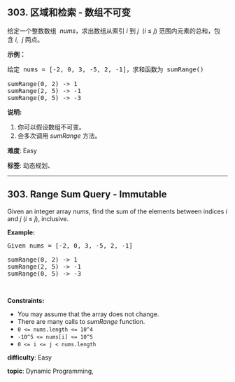 <h2>303. 区域和检索 - 数组不可变</h2><p>给定一个整数数组 &nbsp;<em>nums</em>，求出数组从索引&nbsp;<em>i&nbsp;</em>到&nbsp;<em>j&nbsp;&nbsp;</em>(<em>i</em>&nbsp;&le;&nbsp;<em>j</em>) 范围内元素的总和，包含&nbsp;<em>i,&nbsp; j&nbsp;</em>两点。</p>

<p><strong>示例：</strong></p>

<pre>给定 nums = [-2, 0, 3, -5, 2, -1]，求和函数为 sumRange()

sumRange(0, 2) -&gt; 1
sumRange(2, 5) -&gt; -1
sumRange(0, 5) -&gt; -3</pre>

<p><strong>说明:</strong></p>

<ol>
	<li>你可以假设数组不可变。</li>
	<li>会多次调用&nbsp;<em>sumRange</em>&nbsp;方法。</li>
</ol>


 **难度**: Easy

 **标签**: 动态规划、 


------

<h2>303. Range Sum Query - Immutable</h2><p>Given an integer array <i>nums</i>, find the sum of the elements between indices <i>i</i> and <i>j</i> (<i>i</i> &le; <i>j</i>), inclusive.</p>

<p><b>Example:</b></p>

<pre>
Given nums = [-2, 0, 3, -5, 2, -1]

sumRange(0, 2) -&gt; 1
sumRange(2, 5) -&gt; -1
sumRange(0, 5) -&gt; -3
</pre>

<p>&nbsp;</p>
<p><strong>Constraints:</strong></p>

<ul>
	<li>You may assume that the array does not change.</li>
	<li>There are many calls to <i>sumRange</i> function.</li>
	<li><code>0 &lt;= nums.length &lt;= 10^4</code></li>
	<li><code>-10^5&nbsp;&lt;= nums[i] &lt;=&nbsp;10^5</code></li>
	<li><code>0 &lt;= i &lt;= j &lt; nums.length</code></li>
</ul>


 **difficulty**: Easy

 **topic**: Dynamic Programming, 

